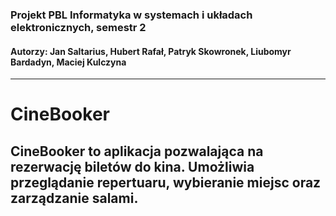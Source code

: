 ### Projekt PBL  Informatyka w systemach i układach elektronicznych, semestr 2
#### Autorzy: Jan Saltarius, Hubert Rafał, Patryk Skowronek, Liubomyr Bardadyn, Maciej Kulczyna
***
# CineBooker
## CineBooker to aplikacja pozwalająca na rezerwację biletów do kina. Umożliwia przeglądanie repertuaru, wybieranie miejsc oraz zarządzanie salami.
